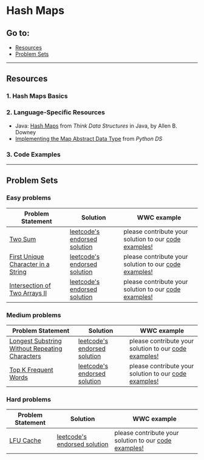 # Hash Maps

## Go to:
 * [Resources](#resources)
 * [Problem Sets](#problem-sets)

___

## Resources

### 1. Hash Maps Basics


### 2. Language-Specific Resources
* Java: [Hash Maps](http://greenteapress.com/thinkdast/html/thinkdast012.html) from _Think Data Structures_ in Java, by Allen B. Downey
* [Implementing the Map Abstract Data Type](https://runestone.academy/runestone/books/published/pythonds/SortSearch/Hashing.html#implementing-the-map-abstract-data-type) from _Python DS_

### 3. Code Examples

___

## Problem Sets

### Easy problems
Problem Statement | Solution | WWC example
--- | --- | ---
[Two Sum](https://leetcode.com/problems/two-sum/) | [leetcode's endorsed solution](https://leetcode.com/problems/two-sum/solution/) | please contribute your solution to our [code examples!](https://github.com/WomenWhoCode/wwcsf-algos/tree/master/code-examples/linked-lists)
[First Unique Character in a String](https://leetcode.com/problems/first-unique-character-in-a-string/) | [leetcode's endorsed solution](https://leetcode.com/problems/first-unique-character-in-a-string/solution/) | please contribute your solution to our [code examples!](https://github.com/WomenWhoCode/wwcsf-algos/tree/master/code-examples/linked-lists)
[Intersection of Two Arrays II](https://leetcode.com/problems/intersection-of-two-arrays-ii/) | [leetcode's endorsed solution](https://leetcode.com/problems/intersection-of-two-arrays-ii/solution/) | please contribute your solution to our [code examples!](https://github.com/WomenWhoCode/wwcsf-algos/tree/master/code-examples/linked-lists)

### Medium problems
Problem Statement | Solution | WWC example
--- | --- | ---
[Longest Substring Without Repeating Characters](https://leetcode.com/problems/longest-substring-without-repeating-characters/) | [leetcode's endorsed solution](https://leetcode.com/problems/longest-substring-without-repeating-characters/solution/) | please contribute your solution to our [code examples!]()
[Top K Frequent Words](https://leetcode.com/problems/top-k-frequent-words/) | [leetcode's endorsed solution](https://leetcode.com/problems/top-k-frequent-words/solution/) | please contribute your solution to our [code examples!]()

### Hard problems
Problem Statement | Solution | WWC example
--- | --- | ---
[LFU Cache](https://leetcode.com/problems/lfu-cache/) | [leetcode's endorsed solution](https://leetcode.com/problems/longest-substring-without-repeating-characters/solution/) | please contribute your solution to our [code examples!]()
